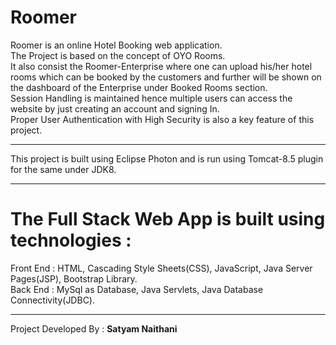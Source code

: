 # Roomer
Roomer is an online Hotel Booking web application.<br /> The Project is based on the concept of OYO Rooms. <br /> It also consist the Roomer-Enterprise where one can upload his/her hotel rooms which can be booked by the customers and further will be shown on the dashboard of the Enterprise under Booked Rooms section. <br />Session Handling is maintained hence multiple users can access the website by just creating an account and signing In.<br />
Proper User Authentication with High Security is also a key feature of this project.
****************************************************************************************************************************************************************************************************************************************************************************************************************************************************************************************************************
This project is built using Eclipse Photon and is run using Tomcat-8.5 plugin for the same under JDK8.
*******************************************************************************************
The Full Stack Web App is built using technologies :
=======================================================================================================
Front End : HTML, Cascading Style Sheets(CSS), JavaScript, Java Server Pages(JSP), Bootstrap Library.
<br />
Back End : MySql as Database, Java Servlets, Java Database Connectivity(JDBC).
******************************************************************************************
Project Developed By : <strong>Satyam Naithani</strong>
